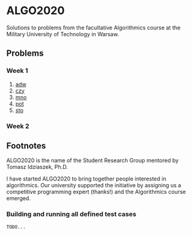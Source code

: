 # ALGO2020

Solutions to problems from the facultative Algorithmics course at the Military University of Technology in Warsaw.

## Problems

### Week 1

1. [adw](https://szkopul.edu.pl/c/algorytmika-praktyczna-2020/p/adw/)
2. [czy](https://szkopul.edu.pl/c/algorytmika-praktyczna-2020/p/czy/)
3. [mno](https://szkopul.edu.pl/c/algorytmika-praktyczna-2020/p/mno/)
4. [pot](https://szkopul.edu.pl/c/algorytmika-praktyczna-2020/p/pot/)
5. [sto](https://szkopul.edu.pl/c/algorytmika-praktyczna-2020/p/sto/)

### Week 2

## Footnotes

ALGO2020 is the name of the Student Research Group mentored by Tomasz Idziaszek, Ph.D.

I have started ALGO2020 to bring together people interested in algorithmics.
Our university supported the initiative by assigning us a competitive programming expert (thanks!) and the Algorithmics course emerged.

### Building and running all defined test cases

`TODO...`
